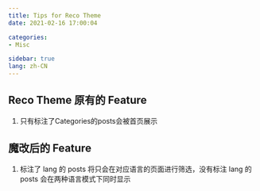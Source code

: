 ```yaml
---
title: Tips for Reco Theme
date: 2021-02-16 17:00:04

categories: 
- Misc

sidebar: true
lang: zh-CN
---
```



<!-- more -->

## Reco Theme 原有的 Feature

1. 只有标注了Categories的posts会被首页展示


## 魔改后的 Feature

1. 标注了 lang 的 posts 将只会在对应语言的页面进行筛选，没有标注 lang 的 posts 会在两种语言模式下同时显示

